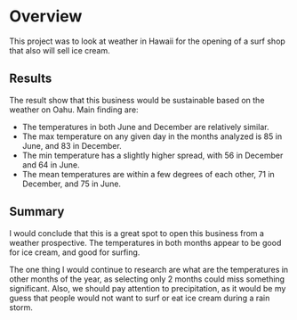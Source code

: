 # Overview
This project was to look at weather in Hawaii for the opening of a surf shop that also will sell ice cream.

## Results
The result show that this business would be sustainable based on the weather on Oahu.  Main finding are:

- The temperatures in both June and December are relatively similar.
- The max temperature on any given day in the months analyzed is 85 in June, and 83 in December.
- The min temperature has a slightly higher spread, with 56 in December and 64 in June.
- The mean temperatures are within a few degrees of each other, 71 in December, and 75 in June.

## Summary
I would conclude that this is a great spot to open this business from a weather prospective.  The temperatures in both months appear to be good for ice cream, and good for surfing.

The one thing I would continue to research are what are the temperatures in other months of the year, as selecting only 2 months could miss something significant.  Also, we should pay attention to precipitation, as it would be my guess that people would not want to surf or eat ice cream during a rain storm.